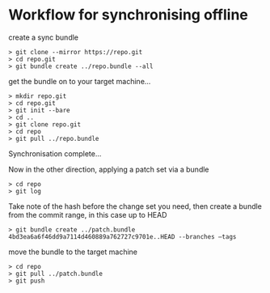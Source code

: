 # Workflow for synchronising offline

create a sync bundle

```console
> git clone --mirror https://repo.git
> cd repo.git
> git bundle create ../repo.bundle --all
```

get the bundle on to your target machine...

```console
> mkdir repo.git
> cd repo.git
> git init --bare
> cd ..
> git clone repo.git
> cd repo
> git pull ../repo.bundle
```

Synchronisation complete...

Now in the other direction, applying a patch set via a bundle

```console
> cd repo
> git log
```

Take note of the hash before the change set you need, then create a bundle from the commit range, in this case up to HEAD

```console
> git bundle create ../patch.bundle 4bd3ea6a6f46dd9a7114d460889a762727c9701e..HEAD --branches –tags
```

move the bundle to the target machine

```console
> cd repo
> git pull ../patch.bundle
> git push
```
